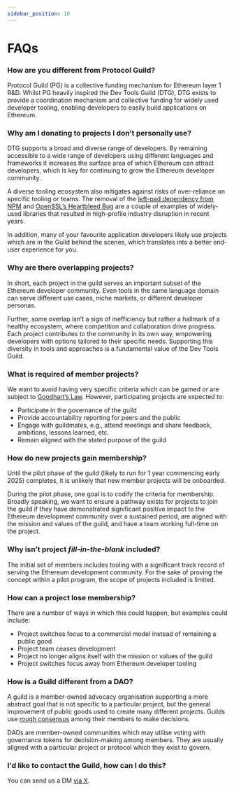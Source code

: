 ```yaml
---
sidebar_position: 10
---
```


# FAQs

### How are you different from Protocol Guild?

Protocol Guild (PG) is a collective funding mechanism for Ethereum layer 1 R&D. Whilst PG heavily inspired the Dev Tools Guild (DTG), DTG exists to provide a coordination mechanism and collective funding for widely used developer tooling, enabling developers to easily build applications on Ethereum.

### Why am I donating to projects I don’t personally use?

DTG supports a broad and diverse range of developers. By remaining accessible to a wide range of developers using different languages and frameworks it increases the surface area of which Ethereum can attract developers, which is key for continuing to grow the Ethereum developer community.

A diverse tooling ecosystem also mitigates against risks of over-reliance on specific tooling or teams. The removal of the [left-pad dependency from NPM](https://www.theregister.com/2016/03/23/npm_left_pad_chaos/) and [OpenSSL’s Heartbleed Bug](https://heartbleed.com/) are a couple of examples of widely-used libraries that resulted in high-profile industry disruption in recent years.

In addition, many of your favourite application developers likely use projects which are in the Guild behind the scenes, which translates into a better end-user experience for you.

### Why are there overlapping projects?

In short, each project in the guild serves an important subset of the Ethereum developer community. Even tools in the same language domain can serve different use cases, niche markets, or different developer personas.

Further, some overlap isn’t a sign of inefficiency but rather a hallmark of a healthy ecosystem, where competition and collaboration drive progress. Each project contributes to the community in its own way, empowering developers with options tailored to their specific needs. Supporting this diversity in tools and approaches is a fundamental value of the Dev Tools Guild.

### What is required of member projects?

We want to avoid having very specific criteria which can be gamed or are subject to [Goodhart’s Law](https://en.wikipedia.org/wiki/Goodhart%27s_law). However, participating projects are expected to:

- Participate in the governance of the guild
- Provide accountability reporting for peers and the public
- Engage with guildmates, e.g., attend meetings and share feedback, ambitions, lessons learned, etc.
- Remain aligned with the stated purpose of the guild

### How do new projects gain membership?

Until the pilot phase of the guild (likely to run for 1 year commencing early 2025) completes, it is unlikely that new member projects will be onboarded.

During the pilot phase, one goal is to codify the criteria for membership. Broadly speaking, we want to ensure a pathway exists for projects to join the guild if they have demonstrated significant positive impact to the Ethereum development community over a sustained period, are aligned with the mission and values of the guild, and have a team working full-time on the project.

### Why isn’t project *fill-in-the-blank* included?

The initial set of members includes tooling with a significant track record of serving the Ethereum development community. For the sake of proving the concept within a pilot program, the scope of projects included is limited.

### How can a project lose membership?

There are a number of ways in which this could happen, but examples could include:

- Project switches focus to a commercial model instead of remaining a public good
- Project team ceases development
- Project no longer aligns itself with the mission or values of the guild
- Project switches focus away from Ethereum developer tooling

### How is a Guild different from a DAO?

A guild is a member-owned advocacy organisation supporting a more abstract goal that is not specific to a particular project, but the general improvement of public goods used to create many different projects. Guilds use [rough consensus](https://en.wikipedia.org/wiki/Rough_consensus) among their members to make decisions.

DAOs are member-owned communities which may utilise voting with governance tokens for decision-making among members. They are usually aligned with a particular project or protocol which they exist to govern.

### I'd like to contact the Guild, how can I do this?

You can send us a DM [via X](https://x.com/devtoolsguild).
